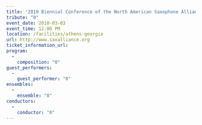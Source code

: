 ```yaml
---
title: '2010 Biennial Conference of the North American Saxophone Alliance'
tribute: "0"
event_date: 2010-03-03
event_time: 12:00 PM
location: /facilities/athens-georgia
url: http://www.saxalliance.org
ticket_information_url: 
program: 
  -
    composition: "0"
guest_performers: 
  -
    guest_performer: "0"
ensembles: 
  -
    ensemble: "0"
conductors: 
  -
    conductor: "0"
---
```

